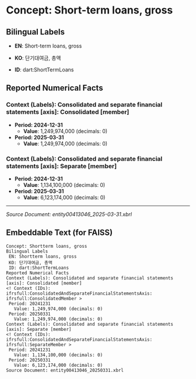# Concept: Short-term loans, gross

## Bilingual Labels
- **EN**: Short-term loans, gross
- **KO**: 단기대여금, 총액

- **ID**: dart:ShortTermLoans

## Reported Numerical Facts

### **Context (Labels): Consolidated and separate financial statements [axis]: Consolidated [member]**
<!-- Context (IDs): ifrs-full:ConsolidatedAndSeparateFinancialStatementsAxis: ifrs-full:ConsolidatedMember -->
- **Period: 2024-12-31**
  - **Value**: 1,249,974,000 (decimals: 0)
- **Period: 2025-03-31**
  - **Value**: 1,249,974,000 (decimals: 0)

### **Context (Labels): Consolidated and separate financial statements [axis]: Separate [member]**
<!-- Context (IDs): ifrs-full:ConsolidatedAndSeparateFinancialStatementsAxis: ifrs-full:SeparateMember -->
- **Period: 2024-12-31**
  - **Value**: 1,134,100,000 (decimals: 0)
- **Period: 2025-03-31**
  - **Value**: 6,123,174,000 (decimals: 0)

---
*Source Document: entity00413046_2025-03-31.xbrl*
## Embeddable Text (for FAISS)
```text
Concept: Shortterm loans, gross
Bilingual Labels
 EN: Shortterm loans, gross
 KO: 단기대여금, 총액
 ID: dart:ShortTermLoans
Reported Numerical Facts
Context (Labels): Consolidated and separate financial statements [axis]: Consolidated [member]
<! Context (IDs): ifrsfull:ConsolidatedAndSeparateFinancialStatementsAxis: ifrsfull:ConsolidatedMember >
 Period: 20241231
   Value: 1,249,974,000 (decimals: 0)
 Period: 20250331
   Value: 1,249,974,000 (decimals: 0)
Context (Labels): Consolidated and separate financial statements [axis]: Separate [member]
<! Context (IDs): ifrsfull:ConsolidatedAndSeparateFinancialStatementsAxis: ifrsfull:SeparateMember >
 Period: 20241231
   Value: 1,134,100,000 (decimals: 0)
 Period: 20250331
   Value: 6,123,174,000 (decimals: 0)
Source Document: entity00413046_20250331.xbrl
```
